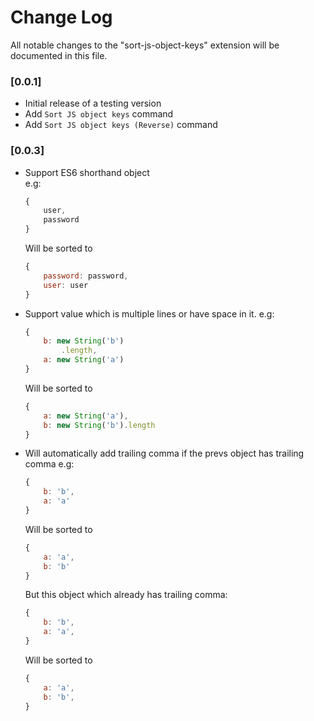 # Change Log
All notable changes to the "sort-js-object-keys" extension will be documented in this file.

### [0.0.1]
- Initial release of a testing version  
- Add `Sort JS object keys` command 
- Add `Sort JS object keys (Reverse)` command

### [0.0.3]

- Support ES6 shorthand object  
    e.g: 
    ```js
    {
        user,
        password
    }
    ```
    Will be sorted to 
    ```js
    {
        password: password,
        user: user
    }
    ```

- Support value which is multiple lines or have space in it. 
    e.g:
    ```js
    {
        b: new String('b')
            .length,
        a: new String('a')
    }
    ```
    Will be sorted to 
    ```js
    {
        a: new String('a'),
        b: new String('b').length
    }
    ```
- Will automatically add trailing comma if the prevs object has trailing comma
    e.g:
    ```js
    {
        b: 'b',
        a: 'a'
    }
    ```
    Will be sorted to 
    ```js
    {
        a: 'a',
        b: 'b'
    }
    ```
    But this object which already has trailing comma:
    ```js
    {
        b: 'b',
        a: 'a',
    }
    ```
    Will be sorted to 
    ```js
    {
        a: 'a',
        b: 'b',
    }
    ```